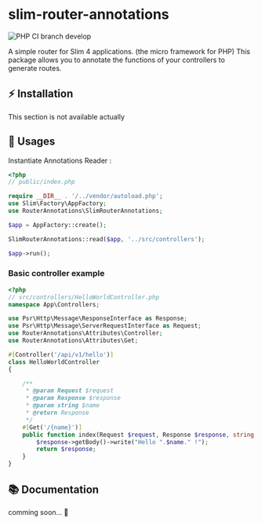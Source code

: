 # slim-router-annotations

![PHP CI branch develop](https://github.com/AxelBrn/slim-router-annotations/actions/workflows/ci.yml/badge.svg)

A simple router for Slim 4 applications. (the micro framework for PHP)  This package allows you to annotate the functions of your controllers to generate routes.

##  :zap: Installation

This section is not available actually

## :dart: Usages

Instantiate Annotations Reader :
```php
<?php
// public/index.php

require __DIR__ . '/../vendor/autoload.php';
use Slim\Factory\AppFactory;
use RouterAnnotations\SlimRouterAnnotations;

$app = AppFactory::create();

SlimRouterAnnotations::read($app, '../src/controllers');

$app->run();
```

### Basic controller example

```php
<?php
// src/controllers/HelloWorldController.php
namespace App\Controllers;

use Psr\Http\Message\ResponseInterface as Response;
use Psr\Http\Message\ServerRequestInterface as Request;
use RouterAnnotations\Attributes\Controller;
use RouterAnnotations\Attributes\Get;

#[Controller('/api/v1/hello')]
class HelloWorldController
{

    /**
     * @param Request $request
     * @param Response $response
     * @param string $name
     * @return Response
     */
    #[Get('/{name}')]
    public function index(Request $request, Response $response, string $name): Response {
        $response->getBody()->write("Hello ".$name." !");
        return $response;
    }
}
```

## :books: Documentation

comming soon... :rocket: